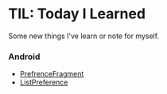 # TIL: Today I Learned

Some new things I've learn or note for myself.

### Android
- [PrefrenceFragment](/Android/PrefrenceFragment.md)
- [ListPreference](/Android/ListPreference.md)

